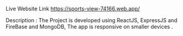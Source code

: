 Live Website Link https://sports-view-74166.web.app/

Description :
The Project is developed using ReactJS, ExpressJS and FireBase and MongoDB, The app is responsive on smaller devices .

